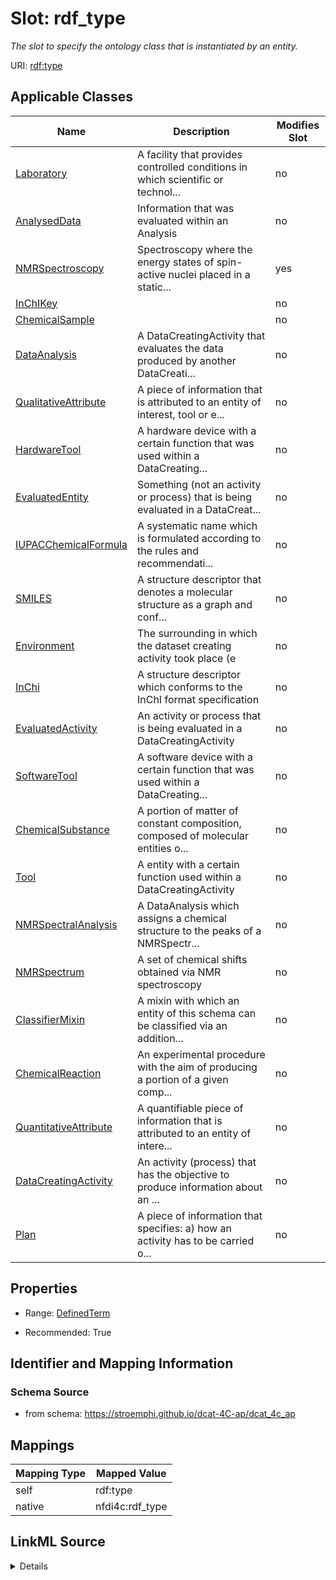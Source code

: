 

# Slot: rdf_type


_The slot to specify the ontology class that is instantiated by an entity._





URI: [rdf:type](http://www.w3.org/1999/02/22-rdf-syntax-ns#type)



<!-- no inheritance hierarchy -->





## Applicable Classes

| Name | Description | Modifies Slot |
| --- | --- | --- |
| [Laboratory](Laboratory.md) | A facility that provides controlled conditions in which scientific or technol... |  no  |
| [AnalysedData](AnalysedData.md) | Information that was evaluated within an Analysis |  no  |
| [NMRSpectroscopy](NMRSpectroscopy.md) | Spectroscopy where the energy states of spin-active nuclei placed in a static... |  yes  |
| [InChIKey](InChIKey.md) |  |  no  |
| [ChemicalSample](ChemicalSample.md) |  |  no  |
| [DataAnalysis](DataAnalysis.md) | A DataCreatingActivity that evaluates the data produced by another DataCreati... |  no  |
| [QualitativeAttribute](QualitativeAttribute.md) | A piece of information that is attributed to an entity of interest, tool or e... |  no  |
| [HardwareTool](HardwareTool.md) | A hardware device with a certain function that was used within a DataCreating... |  no  |
| [EvaluatedEntity](EvaluatedEntity.md) | Something (not an activity or process) that is being evaluated in a DataCreat... |  no  |
| [IUPACChemicalFormula](IUPACChemicalFormula.md) | A systematic name which is formulated according to the rules and recommendati... |  no  |
| [SMILES](SMILES.md) | A structure descriptor that denotes a molecular structure as a graph and conf... |  no  |
| [Environment](Environment.md) | The surrounding in which the dataset creating activity took place (e |  no  |
| [InChi](InChi.md) | A structure descriptor which conforms to the InChI format specification |  no  |
| [EvaluatedActivity](EvaluatedActivity.md) | An activity or process that is being evaluated in a DataCreatingActivity |  no  |
| [SoftwareTool](SoftwareTool.md) | A software device with a certain function that was used within a DataCreating... |  no  |
| [ChemicalSubstance](ChemicalSubstance.md) | A portion of matter of constant composition, composed of molecular entities o... |  no  |
| [Tool](Tool.md) | A entity with a certain function used within a DataCreatingActivity |  no  |
| [NMRSpectralAnalysis](NMRSpectralAnalysis.md) | A DataAnalysis which assigns a chemical structure to the peaks of a NMRSpectr... |  no  |
| [NMRSpectrum](NMRSpectrum.md) | A set of chemical shifts obtained via NMR spectroscopy |  no  |
| [ClassifierMixin](ClassifierMixin.md) | A mixin with which an entity of this schema can be classified via an addition... |  no  |
| [ChemicalReaction](ChemicalReaction.md) | An experimental procedure with the aim of producing a portion of a given comp... |  no  |
| [QuantitativeAttribute](QuantitativeAttribute.md) | A quantifiable piece of information that is attributed to an entity of intere... |  no  |
| [DataCreatingActivity](DataCreatingActivity.md) | An activity (process) that has the objective to produce information about an ... |  no  |
| [Plan](Plan.md) | A piece of information that specifies: a) how an activity has to be carried o... |  no  |







## Properties

* Range: [DefinedTerm](DefinedTerm.md)

* Recommended: True





## Identifier and Mapping Information







### Schema Source


* from schema: https://stroemphi.github.io/dcat-4C-ap/dcat_4c_ap




## Mappings

| Mapping Type | Mapped Value |
| ---  | ---  |
| self | rdf:type |
| native | nfdi4c:rdf_type |




## LinkML Source

<details>
```yaml
name: rdf_type
description: The slot to specify the ontology class that is instantiated by an entity.
from_schema: https://stroemphi.github.io/dcat-4C-ap/dcat_4c_ap
rank: 1000
slot_uri: rdf:type
alias: rdf_type
domain_of:
- ClassifierMixin
range: DefinedTerm
recommended: true
inlined: true

```
</details>